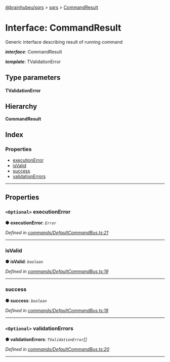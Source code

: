 [@brainhubeu/sqrs](../README.md) > [sqrs](../modules/sqrs.md) > [CommandResult](../interfaces/sqrs.commandresult.md)

# Interface: CommandResult

Generic interface describing result of running command

*__interface__*: CommandResult

*__template__*: TValidationError

## Type parameters
#### TValidationError 
## Hierarchy

**CommandResult**

## Index

### Properties

* [executionError](sqrs.commandresult.md#executionerror)
* [isValid](sqrs.commandresult.md#isvalid)
* [success](sqrs.commandresult.md#success)
* [validationErrors](sqrs.commandresult.md#validationerrors)

---

## Properties

<a id="executionerror"></a>

### `<Optional>` executionError

**● executionError**: *`Error`*

*Defined in [commands/DefaultCommandBus.ts:21](https://github.com/brainhubeu/sqrs/blob/f7042dc/packages/sqrs/src/commands/DefaultCommandBus.ts#L21)*

___
<a id="isvalid"></a>

###  isValid

**● isValid**: *`boolean`*

*Defined in [commands/DefaultCommandBus.ts:19](https://github.com/brainhubeu/sqrs/blob/f7042dc/packages/sqrs/src/commands/DefaultCommandBus.ts#L19)*

___
<a id="success"></a>

###  success

**● success**: *`boolean`*

*Defined in [commands/DefaultCommandBus.ts:18](https://github.com/brainhubeu/sqrs/blob/f7042dc/packages/sqrs/src/commands/DefaultCommandBus.ts#L18)*

___
<a id="validationerrors"></a>

### `<Optional>` validationErrors

**● validationErrors**: *`TValidationError`[]*

*Defined in [commands/DefaultCommandBus.ts:20](https://github.com/brainhubeu/sqrs/blob/f7042dc/packages/sqrs/src/commands/DefaultCommandBus.ts#L20)*

___

